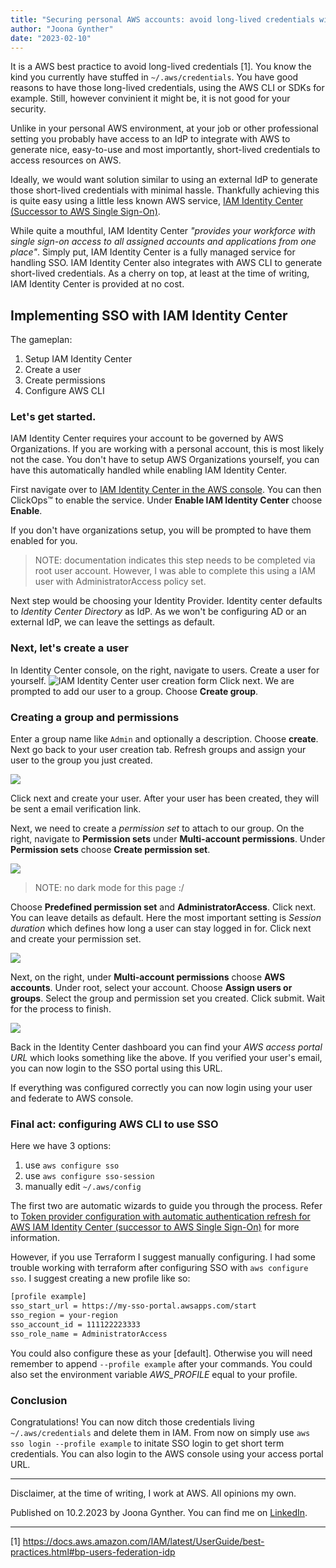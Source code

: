 ```yaml
---
title: "Securing personal AWS accounts: avoid long-lived credentials with SSO"
author: "Joona Gynther"
date: "2023-02-10"
---
```


It is a AWS best practice to avoid long-lived credentials [1]. You know the kind you currently have stuffed in `~/.aws/credentials`. You have good reasons to have those long-lived credentials, using the AWS CLI or SDKs for example. Still, however convinient it might be, it is not good for your security.

Unlike in your personal AWS environment, at your job or other professional setting you probably have access to an IdP to integrate with AWS to generate nice, easy-to-use and most importantly, short-lived credentials to access resources on AWS.

Ideally, we would want solution similar to using an external IdP to generate those short-lived credentials with minimal hassle. Thankfully achieving this is quite easy using a little less known AWS service, [IAM Identity Center (Successor to AWS Single Sign-On)](https://aws.amazon.com/iam/identity-center/).

While quite a mouthful, IAM Identity Center _"provides your workforce with single sign-on access to all assigned accounts and applications from one place"_. Simply put, IAM Identity Center is a fully managed service for handling SSO. IAM Identity Center also integrates with AWS CLI to generate short-lived credentials. As a cherry on top, at least at the time of writing, IAM Identity Center is provided at no cost.

## Implementing SSO with IAM Identity Center

The gameplan:

1. Setup IAM Identity Center
2. Create a user
3. Create permissions
4. Configure AWS CLI

### Let's get started.

IAM Identity Center requires your account to be governed by AWS Organizations. If you are working with a personal account, this is most likely not the case. You don't have to setup AWS Organizations yourself, you can have this automatically handled while enabling IAM Identity Center.

First navigate over to [IAM Identity Center in the AWS console](https://console.aws.amazon.com/singlesignon). You can then ClickOps™️ to enable the service. Under **Enable IAM Identity Center** choose **Enable**.

If you don't have organizations setup, you will be prompted to have them enabled for you.

> NOTE: documentation indicates this step needs to be completed via root user account. However, I was able to complete this using a IAM user with AdministratorAccess policy set.

Next step would be choosing your Identity Provider. Identity center defaults to _Identity Center Directory_ as IdP. As we won't be configuring AD or an external IdP, we can leave the settings as default.

### Next, let's create a user

In Identity Center console, on the right, navigate to users. Create a user for yourself.
![IAM Identity Center user creation form](/iam-sso/user.png)
Click next. We are prompted to add our user to a group. Choose **Create group**.

### Creating a group and permissions

Enter a group name like `Admin` and optionally a description. Choose **create**. Next go back to your user creation tab. Refresh groups and assign your user to the group you just created.

![](/iam-sso/group.png)

Click next and create your user. After your user has been created, they will be sent a email verification link.

Next, we need to create a _permission set_ to attach to our group. On the right, navigate to **Permission sets** under **Multi-account permissions**. Under **Permission sets** choose **Create permission set**.

![](/iam-sso/permission-set.png)

> NOTE: no dark mode for this page :/

Choose **Predefined permission set** and **AdministratorAccess**. Click next. You can leave details as default. Here the most important setting is _Session duration_ which defines how long a user can stay logged in for. Click next and create your permission set.

![](/iam-sso/assign.png)

Next, on the right, under **Multi-account permissions** choose **AWS accounts**. Under root, select your account. Choose **Assign users or groups**. Select the group and permission set you created. Click submit. Wait for the process to finish.

![](/iam-sso/url.png)

Back in the Identity Center dashboard you can find your _AWS access portal URL_ which looks something like the above. If you verified your user's email, you can now login to the SSO portal using this URL.

If everything was configured correctly you can now login using your user and federate to AWS console.

### Final act: configuring AWS CLI to use SSO

Here we have 3 options:

1. use `aws configure sso`
2. use `aws configure sso-session`
3. manually edit `~/.aws/config`

The first two are automatic wizards to guide you through the process. Refer to [Token provider configuration with automatic authentication refresh for AWS IAM Identity Center (successor to AWS Single Sign-On)](https://docs.aws.amazon.com/cli/latest/userguide/sso-configure-profile-token.html) for more information.

However, if you use Terraform I suggest manually configuring. I had some trouble working with terraform after configuring SSO with `aws configure sso`. I suggest creating a new profile like so:

```bash
[profile example]
sso_start_url = https://my-sso-portal.awsapps.com/start
sso_region = your-region
sso_account_id = 111122223333
sso_role_name = AdministratorAccess
```

You could also configure these as your [default]. Otherwise you will need remember to append `--profile example` after your commands. You could also set the environment variable _AWS_PROFILE_ equal to your profile.

### Conclusion

Congratulations! You can now ditch those credentials living `~/.aws/credentials` and delete them in IAM. From now on simply use `aws sso login --profile example` to initate SSO login to get short term credentials. You can also login to the AWS console using your access portal URL.

---

Disclaimer, at the time of writing, I work at AWS. All opinions my own.

Published on 10.2.2023 by Joona Gynther. You can find me on [LinkedIn](https://www.linkedin.com/in/joona-gynther/).

---

[1] https://docs.aws.amazon.com/IAM/latest/UserGuide/best-practices.html#bp-users-federation-idp
